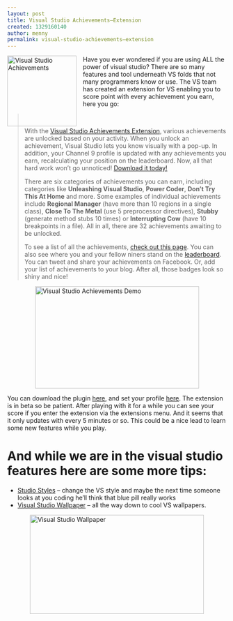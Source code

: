 ```yaml
---
layout: post
title: Visual Studio Achievements–Extension
created: 1329160140
author: menny
permalink: visual-studio-achievements–extension
---
```

<p><a href="http://www.onemenny.com/blog/wp-content/uploads/2012/02/image.png"><img style="background-image: none; border-right-width: 0px; margin: 0px 15px 0px 0px; padding-left: 0px; padding-right: 0px; display: inline; float: left; border-top-width: 0px; border-bottom-width: 0px; border-left-width: 0px; padding-top: 0px" title="Visual Studio Achievements" border="0" alt="Visual Studio Achievements" align="left" src="http://www.onemenny.com/blog/wp-content/uploads/2012/02/image_thumb.png" width="159" height="162"></a>Have you ever wondered if you are using ALL the power of visual studio? There are so many features and tool underneath VS folds that not many programmers know or use. The VS team has created an extension for VS enabling you to score point with every achievement you earn, here you go:<br />
<blockquote>
<p> 
<p>With the <a href="http://channel9.msdn.com/achievements/visualstudio">Visual Studio Achievements Extension</a>, various achievements are unlocked based on your activity. When you unlock an achievement, Visual Studio lets you know visually with a pop-up. In addition, your Channel 9 profile is updated with any achievements you earn, recalculating your position on the leaderboard. Now, all that hard work won’t go unnoticed! <a href="http://visualstudiogallery.msdn.microsoft.com/site/tbd">Download it today!</a>
<p>There are six categories of achievements you can earn, including categories like <b>Unleashing Visual Studio</b>, <b>Power Coder</b>, <b>Don’t Try This At Home</b> and more. Some examples of individual achievements include <b>Regional Manager</b> (have more than 10 regions in a single class), <b>Close To The Metal</b> (use 5 preprocessor directives), <b>Stubby</b> (generate method stubs 10 times) or <b>Interrupting Cow</b> (have 10 breakpoints in a file). All in all, there are 32 achievements awaiting to be unlocked.
<p>To see a list of all the achievements, <a href="http://channel9.msdn.com/achievements/visualstudio">check out this page</a>. You can also see where you and your fellow niners stand on the <a href="http://channel9.msdn.com/achievements/visualstudio/leaderboard">leaderboard</a>. You can tweet and share your achievements on Facebook. Or, add your list of achievements to your blog. After all, those badges look so shiny and nice!</p>
</blockquote>
<p><a href="http://www.onemenny.com/blog/wp-content/uploads/2012/02/image1.png"><img style="background-image: none; border-bottom: 0px; border-left: 0px; padding-left: 0px; padding-right: 0px; display: block; float: none; margin-left: auto; border-top: 0px; margin-right: auto; border-right: 0px; padding-top: 0px" title="Visual Studio Achievements Demo" border="0" alt="Visual Studio Achievements Demo" src="http://www.onemenny.com/blog/wp-content/uploads/2012/02/image_thumb1.png" width="377" height="234"></a></p>
<p>You can download the plugin <a href="http://visualstudiogallery.msdn.microsoft.com/bc7a433b-b594-48d4-bba2-a2f24774d02f">here</a>, and set your profile <a href="http://channel9.msdn.com/achievements/visualstudio">here</a>. The extension is in beta so be patient. After playing with it for a while you can see your score if you enter the extension via the extensions menu. And it seems that it only updates with every 5 minutes or so. This could be a nice lead to learn some new features while you play. </p>
<h1>And while we are in the visual studio features here are some more tips:</h1>
<ul>
<li><a href="http://studiostyl.es/">Studio Styles</a> – change the VS style and maybe the next time someone looks at you coding he’ll think that blue pill really works
<li><a href="http://vs2010wallpapers.com/">Visual Studio Wallpaper</a> – all the way down to cool VS wallpapers. </li>
</ul>
<p><a href="http://www.onemenny.com/blog/wp-content/uploads/2012/02/image2.png"><img style="background-image: none; border-bottom: 0px; border-left: 0px; padding-left: 0px; padding-right: 0px; display: block; float: none; margin-left: auto; border-top: 0px; margin-right: auto; border-right: 0px; padding-top: 0px" title="Visual Studio Wallpaper" border="0" alt="Visual Studio Wallpaper" src="http://www.onemenny.com/blog/wp-content/uploads/2012/02/image_thumb2.png" width="400" height="227"></a></p>
